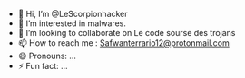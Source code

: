 - 👋 Hi, I’m @LeScorpionhacker
- 👀 I’m interested in malwares.
- 💞️ I’m looking to collaborate on Le code sourse des trojans
- 📫 How to reach me : Safwanterrario12@protonmail.com 
- 😄 Pronouns: ...
- ⚡ Fun fact: ...

<!---
LeScorpionhacker/LeScorpionhacker is a ✨ special ✨ repository because its `README.md` (this file) appears on your GitHub profile.
You can click the Preview link to take a look at your changes.
--->
